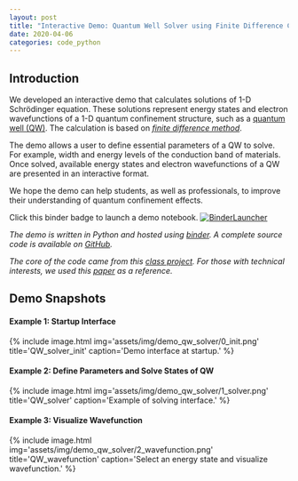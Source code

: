 ```yaml
---
layout: post
title: "Interactive Demo: Quantum Well Solver using Finite Difference Calculation (+ Visualization of Energy States and Electron Wavefunctions)"
date: 2020-04-06
categories: code_python
---
```


## Introduction

We developed an interactive demo that calculates solutions of 1-D Schrödinger equation. These solutions represent energy states and electron wavefunctions of a 1-D quantum confinement structure, such as a [quantum well (QW)](https://en.wikipedia.org/wiki/Quantum_well). The calculation is based on [*finite difference method*](https://en.wikipedia.org/wiki/Finite_difference_method).

The demo allows a user to define essential parameters of a QW to solve. For example, width and energy levels of the conduction band of materials. Once solved, available energy states and electron wavefunctions of a QW are presented in an interactive format.

We hope the demo can help students, as well as professionals, to improve their understanding of quantum confinement effects.

Click this binder badge to launch a demo notebook. [![BinderLauncher](https://mybinder.org/badge_logo.svg)](https://mybinder.org/v2/gh/clumdee/quantum_well_solver/master?urlpath=tree/QW_solver.ipynb)

*The demo is written in Python and hosted using [binder](https://mybinder.org/). A complete source code is available on [GitHub](https://github.com/clumdee/quantum_well_solver).*

*The core of the code came from this [class project](https://clumdee.github.io/talks/talks-pdf/2010-05-XX_ClassProject_NumerModelRectQD.pdf).
For those with technical interests, we used this [paper](https://github.com/clumdee/quantum_well_solver/blob/master/1990_JAP_Schrodinger-Poisson.pdf) as a reference.*


## Demo Snapshots
#### Example 1: Startup Interface
{% include image.html
  img='assets/img/demo_qw_solver/0_init.png'
  title='QW_solver_init'
  caption='Demo interface at startup.'
%}

#### Example 2: Define Parameters and Solve States of QW
{% include image.html
  img='assets/img/demo_qw_solver/1_solver.png'
  title='QW_solver'
  caption='Example of solving interface.'
%}

#### Example 3: Visualize Wavefunction
{% include image.html
  img='assets/img/demo_qw_solver/2_wavefunction.png'
  title='QW_wavefunction'
  caption='Select an energy state and visualize wavefunction.'
%}
